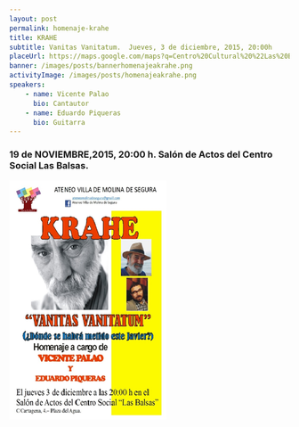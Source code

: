 ```yaml
---
layout: post
permalink: homenaje-krahe
title: KRAHE
subtitle: Vanitas Vanitatum.  Jueves, 3 de diciembre, 2015, 20:00h
placeUrl: https://maps.google.com/maps?q=Centro%20Cultural%20%22Las%20Balsas%22&t=&z=13
banner: /images/posts/bannerhomenajeakrahe.png
activityImage: /images/posts/homenajeakrahe.png
speakers: 
    - name: Vicente Palao
      bio: Cantautor
    - name: Eduardo Piqueras
      bio: Guitarra
---
```


### 19 de NOVIEMBRE,2015, 20:00 h. Salón de Actos del Centro Social Las Balsas.

![cartel](/images/posts/homenajeakrahe.png)

